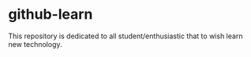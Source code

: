 # github-learn
This repository is dedicated to all student/enthusiastic that to wish learn new technology. 
